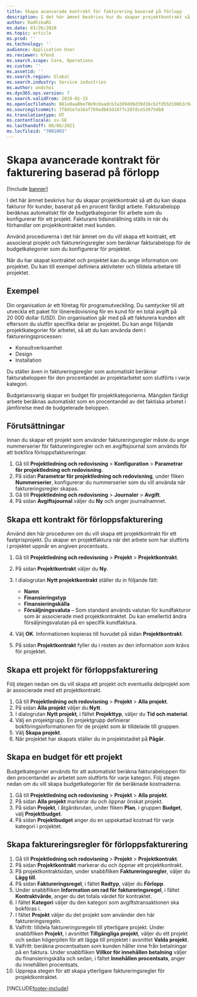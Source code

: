 ```yaml
---
title: Skapa avancerade kontrakt för fakturering baserad på förlopp
description: I det här ämnet beskrivs hur du skapar projektkontrakt så att du kan skapa fakturor för kunder, baserat på en procent färdigt arbete.
author: RadhikaRS
ms.date: 03/26/2020
ms.topic: article
ms.prod: ''
ms.technology: ''
audience: Application User
ms.reviewer: kfend
ms.search.scope: Core, Operations
ms.custom: ''
ms.assetid: ''
ms.search.region: Global
ms.search.industry: Service industries
ms.author: andchoi
ms.dyn365.ops.version: 7
ms.search.validFrom: 2019-01-15
ms.openlocfilehash: 661e8aa0be70e9c8aadcb3a3d9dd6d39d1bcb2fd55d198b3c9af19fc2d0ae9d3
ms.sourcegitcommit: 7f8d1e7a16af769adb43d1877c28fdce53975db8
ms.translationtype: HT
ms.contentlocale: sv-SE
ms.lasthandoff: 08/06/2021
ms.locfileid: "7001003"
---
```

# <a name="create-advanced-contracts-for-billing-based-on-progress"></a>Skapa avancerade kontrakt för fakturering baserad på förlopp
[!include [banner](../includes/banner.md)]

I det här ämnet beskrivs hur du skapar projektkontrakt så att du kan skapa fakturor för kunder, baserat på en procent färdigt arbete. Fakturabelopp beräknas automatiskt för de budgetkategorier för arbete som du konfigurerar för ett projekt. Fakturans tidsinställning ställs in när du förhandlar om projektkontraktet med kunden.

Använd procedurerna i det här ämnet om du vill skapa ett kontrakt, ett associerat projekt och faktureringsregler som beräknar fakturabelopp för de budgetkategorier som du konfigurerar för projektet.

När du har skapat kontraktet och projektet kan du ange information om projektet. Du kan till exempel definiera aktiviteter och tilldela arbetare till projektet.

## <a name="example"></a>Exempel

Din organisation är ett företag för programutveckling. Du samtycker till att utveckla ett paket för löneredovisning för en kund för en total avgift på 20 000 dollar (USD). Din organisation går med på att fakturera kunden allt eftersom du slutför specifika delar av projektet. Du kan ange följande projektkategorier för arbetet, så att du kan använda dem i faktureringsprocessen:

- Konsultverksamhet
- Design
- Installation

Du ställer även in faktureringsregler som automatiskt beräknar fakturabeloppen för den procentandel av projektarbetet som slutförts i varje kategori.

Budgetansvarig skapar en budget för projektkategorierna. Mängden färdigt arbete beräknas automatiskt som en procentandel av det faktiska arbetet i jämförelse med de budgeterade beloppen.

## <a name="prerequisites"></a>Förutsättningar

Innan du skapar ett projekt som använder faktureringsregler måste du ange nummerserier för faktureringsregler och en avgiftsjournal som används för att bokföra förloppsfaktureringar.

1. Gå till **Projektledning och redovisning** \> **Konfiguration** \> **Parametrar för projektledning och redovisning**.
2. På sidan **Parametrar för projektledning och redovisning**, under fliken **Nummerserier**, konfigurerar du nummerserier som du vill använda när faktureringsregler skapas.
3. Gå till **Projektledning och redovisning** \> **Journaler** \> **Avgift**.
4. På sidan **Avgiftsjournal** väljer du **Ny** och anger journalnamnet.

## <a name="create-a-contract-for-progress-billings"></a>Skapa ett kontrakt för förloppsfakturering

Använd den här proceduren om du vill skapa ett projektkontrakt för ett fastprisprojekt. Du skapar en projektfaktura när det arbete som har slutförts i projektet uppnår en angiven procentsats.

1. Gå till **Projektledning och redovisning** \> **Projekt** \> **Projektkontrakt**.
2. På sidan **Projektkontrakt** väljer du **Ny**.
3. I dialogrutan **Nytt projektkontrakt** ställer du in följande fält:

    - **Namn**
    - **Finansieringstyp**
    - **Finansieringskälla**
    - **Försäljningsvaluta** – Som standard används valutan för kundfakturor som är associerade med projektkontraktet. Du kan emellertid ändra försäljningsvalutan på en specifik kundfaktura.

4. Välj **OK**. Informationen kopieras till huvudet på sidan **Projektkontrakt**.
5. På sidan **Projektkontrakt** fyller du i resten av den information som krävs för projektet.

## <a name="create-a-project-for-progress-billings"></a>Skapa ett projekt för förloppsfakturering

Följ stegen nedan om du vill skapa ett projekt och eventuella delprojekt som är associerade med ett projektkontrakt.

1. Gå till **Projektledning och redovisning** \> **Projekt** \> **Alla projekt**.
2. På sidan **Alla projekt** väljer du **Nytt**.
3. I dialogrutan **Nytt projekt**, i fältet **Projekttyp**, väljer du **Tid och material**.
4. Välj en projektgrupp. En projektgrupp definierar bokföringsinformationen för de projekt som är tilldelade till gruppen.
5. Välj **Skapa projekt**.
6. När projektet har skapats ställer du in projektstadiet på **Pågår**.

## <a name="create-a-budget-for-a-project"></a>Skapa en budget för ett projekt

Budgetkategorier används för att automatiskt beräkna fakturabeloppen för den procentandel av arbetet som slutförts för varje kategori. Följ stegen nedan om du vill skapa budgetkategorier för de beräknade kostnaderna.

1. Gå till **Projektledning och redovisning** \> **Projekt** \> **Alla projekt**.
2. På sidan **Alla projekt** markerar du och öppnar önskat projekt.
3. På sidan **Projekt**, i åtgärdsrutan, under fliken **Plan**, i gruppen **Budget**, välj **Projektbudget**.
4. På sidan **Projektbudget** anger du en uppskattad kostnad för varje kategori i projektet.

## <a name="create-billing-rules-for-progress-billings"></a>Skapa faktureringsregler för förloppsfakturering

1. Gå till **Projektledning och redovisning** \> **Projekt** \> **Projektkontrakt**.
2. På sidan **Projektkontrakt** markerar du och öppnar ett projektkontrakt.
3. På projektkontraktsidan, under snabbfliken **Faktureringsregler**, väljer du **Lägg till**.
4. På sidan **Faktureringsregel**, i fältet **Radtyp**, väljer du **Förlopp**.
5. Under snabbfliken **Information om rad för faktureringsregel**, i fältet **Kontraktvärde**, anger du det totala värdet för kontraktet.
6. I fältet **Kategori** väljer du den kategori som avgiftstransaktionen ska bokföras i.
7. I fältet **Projekt** väljer du det projekt som använder den här faktureringsregeln.
8. Valfritt: tilldela faktureringsregeln till ytterligare projekt. Under snabbfliken **Projekt**, i avsnittet **Tillgängliga projekt**, väljer du ett projekt och sedan högerpilen för att lägga till projektet i avsnittet **Valda projekt**.
9. Valfritt: beräkna procentsatsen som kunden håller inne från betalningar på en faktura. Under snabbfliken **Villkor för innehållen betalning** väljer du finansieringskälla och sedan, i fältet **Innehållen procentsats**, anger du innehållen procentsats.
10. Upprepa stegen för att skapa ytterligare faktureringsregler för projektkontraktet.


[!INCLUDE[footer-include](../includes/footer-banner.md)]